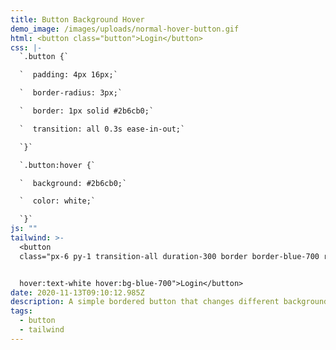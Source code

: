 ```yaml
---
title: Button Background Hover
demo_image: /images/uploads/normal-hover-button.gif
html: <button class="button">Login</button>
css: |-
  `.button {`

  `  padding: 4px 16px;`

  `  border-radius: 3px;`

  `  border: 1px solid #2b6cb0;`

  `  transition: all 0.3s ease-in-out;`

  `}`

  `.button:hover {`

  `  background: #2b6cb0;`

  `  color: white;`

  `}`
js: ""
tailwind: >-
  <button
  class="px-6 py-1 transition-all duration-300 border border-blue-700 rounded-sm 


  hover:text-white hover:bg-blue-700">Login</button>
date: 2020-11-13T09:10:12.985Z
description: A simple bordered button that changes different background color on hover.
tags:
  - button
  - tailwind
---
```

